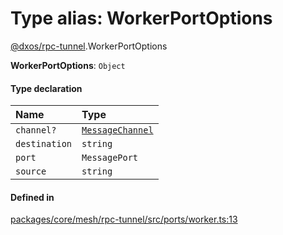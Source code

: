 # Type alias: WorkerPortOptions

[@dxos/rpc-tunnel](../modules/dxos_rpc_tunnel.md).WorkerPortOptions

 **WorkerPortOptions**: `Object`

#### Type declaration

| Name | Type |
| :------ | :------ |
| `channel?` | [`MessageChannel`](../classes/dxos_rpc_tunnel.MessageChannel.md) |
| `destination` | `string` |
| `port` | `MessagePort` |
| `source` | `string` |

#### Defined in

[packages/core/mesh/rpc-tunnel/src/ports/worker.ts:13](https://github.com/dxos/dxos/blob/main/packages/core/mesh/rpc-tunnel/src/ports/worker.ts#L13)
